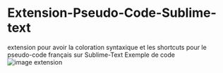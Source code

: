 # Extension-Pseudo-Code-Sublime-text
extension pour avoir la coloration syntaxique et les shortcuts pour le pseudo-code français sur Sublime-Text
  Exemple de code
![image extension](https://cdn.discordapp.com/attachments/830022316485246988/970370416063422544/unknown.png)
